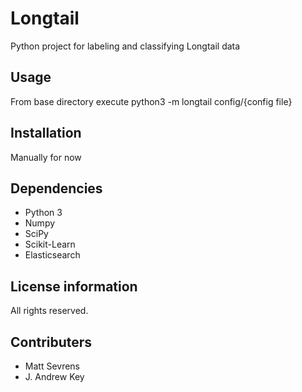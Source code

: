 Longtail
=====
Python project for labeling and classifying Longtail data

Usage
------------
From base directory execute python3 -m longtail config/{config file}

Installation
------------
Manually for now

Dependencies
------------
* Python 3
* Numpy
* SciPy
* Scikit-Learn
* Elasticsearch

License information
-------------------
All rights reserved.

Contributers
------------
* Matt Sevrens
* J. Andrew Key